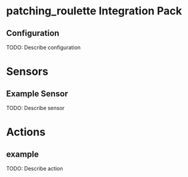 # patching_roulette Integration Pack

## Configuration
TODO: Describe configuration


# Sensors

## Example Sensor
TODO: Describe sensor


# Actions

## example
TODO: Describe action
